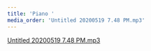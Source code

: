 ```yaml
---
title: 'Piano '
media_order: 'Untitled 20200519 7.48 PM.mp3'
---
```


[Untitled 20200519 7.48 PM.mp3](Untitled%2020200519%207.48%20PM.mp3)
